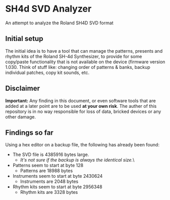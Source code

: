 # SH4d SVD Analyzer

An attempt to analyze the Roland SH4D SVD format

## Initial setup

The initial idea is to have a tool that can manage the patterns, presents and rhythm kits of the Roland SH-4d Synthesizer, to provide for some copy/paste functionality that is not available on the device (firmware version 1.030. Think of stuff like: changing order of patterns & banks, backup individual patches, copy kit sounds, etc.

## Disclaimer

__Important:__ Any finding in this document, or even software tools that are added at a later point are to be used __at your own risk__. The auther of this repository is in no way responsible for loss of data, bricked devices or any other damage.

## Findings so far

Using a hex editor on a backup file, the following has already been found:

- The SVD file is 4385916 bytes large.
  - _It's not sure if the backup is always the identical size._\
- Patterns seem to start at byte 128
  - Patterns are 18988 bytes
- Instruments seem to start at byte 2430624
  - Instruments are 2048 bytes
- Rhythm kits seem to start at byte 2956348
  - Rhythm kits are 3328 bytes
